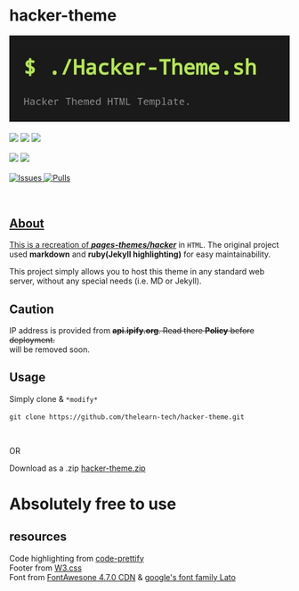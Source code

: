 # hacker-theme


![](.repo/hacker-theme.jpg)
<br>
</br>
![](https://img.shields.io/badge/Code_in-HTML-orange)
![](https://img.shields.io/badge/Code_in-CSS-blue)
![](https://img.shields.io/badge/Code_in-JS-pink)
<br>
</br>
![](https://img.shields.io/badge/Maintained-Yes-green)
![](https://img.shields.io/badge/Version-1.0.1-yellow)
<br>
</br>
<a href="https://github.com/thelearn-tech/hacker-theme/issues">
      <img alt="Issues" src="https://img.shields.io/github/issues/thelearn-tech/Friday?color=0088ff" />
<a href="https://github.com/thelearn-tech/hacker-theme/pulls">
      <img alt="Pulls" src="https://img.shields.io/github/issues-pr/thelearn-tech/Friday?color=0088ff" />

</br>

## About
This is a recreation of <a href="https://github.com/pages-themes/hacker">***pages-themes/hacker***</a> in `HTML`. 
The original project used **markdown** and **ruby(Jekyll highlighting)** for easy maintainability. 

This project simply allows you to host this theme in any standard web server, without any special needs (i.e. MD or Jekyll).

## Caution 
IP address is provided from
~~**api.ipify.org**. Read there **Policy** before deployment.~~
<br>
will be removed soon.

## Usage

Simply clone & `*modify*`
<br>

`git clone https://github.com/thelearn-tech/hacker-theme.git`

<br>

OR
<br>

Download as a .zip <a href="https://github.com/thelearn-tech/hacker-theme/archive/refs/heads/main.zip">hacker-theme.zip</a>
<br>

# Absolutely free to use

## resources

Code highlighting from <a href="https://github.com/googlearchive/code-prettify">code-prettify</a>
<br>
Footer from <a href="https://www.w3schools.com/w3css/4/w3.css">W3.css</a>
<br>
Font from <a href="https://cdnjs.cloudflare.com/ajax/libs/font-awesome/4.7.0/css/font-awesome.min.css">FontAwesone 4.7.0 CDN</a>
& 
<a href="https://fonts.googleapis.com/css?family=Lato">google's font family Lato</a>
